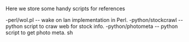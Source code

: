 Here we store some handy scripts for references

-perl/wol.pl -- wake on lan implementation in Perl.
-python/stockcrawl -- python script to craw web for stock info.
-python/photometa -- python script to get photo meta.
sh
